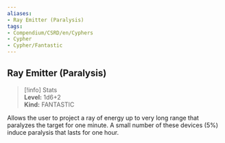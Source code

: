 ```yaml
---
aliases:
- Ray Emitter (Paralysis)
tags:
- Compendium/CSRD/en/Cyphers
- Cypher
- Cypher/Fantastic
---
```


  
## Ray Emitter (Paralysis)  
>[!info] Stats  
> **Level:** 1d6+2  
> **Kind:** FANTASTIC
  
Allows the user to project a ray of energy up to very long range that paralyzes the target for one minute. A small number of these devices (5%) induce paralysis that lasts for one hour.